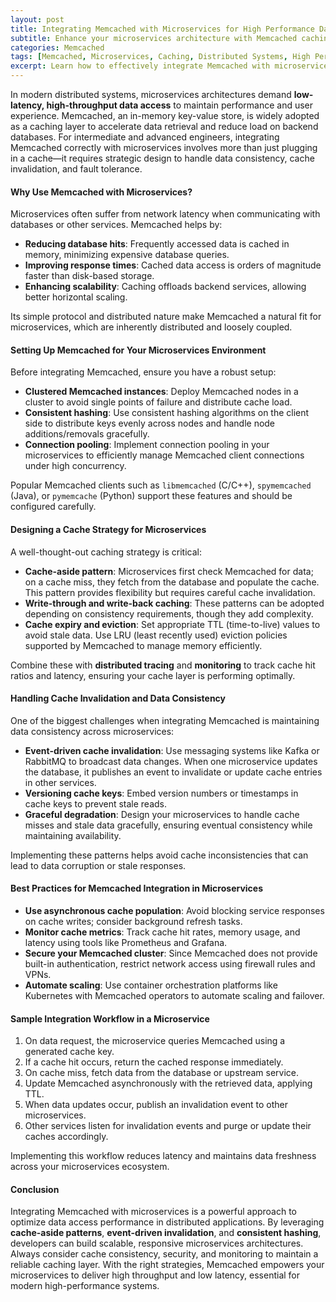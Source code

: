 ```yaml
---
layout: post
title: Integrating Memcached with Microservices for High Performance Data Access
subtitle: Enhance your microservices architecture with Memcached caching for faster and scalable data retrieval
categories: Memcached
tags: [Memcached, Microservices, Caching, Distributed Systems, High Performance, Data Access, Scalability]
excerpt: Learn how to effectively integrate Memcached with microservices to achieve high-performance data access, reduce latency, and improve scalability in distributed architectures.
---
```

In modern distributed systems, microservices architectures demand **low-latency, high-throughput data access** to maintain performance and user experience. Memcached, an in-memory key-value store, is widely adopted as a caching layer to accelerate data retrieval and reduce load on backend databases. For intermediate and advanced engineers, integrating Memcached correctly with microservices involves more than just plugging in a cache—it requires strategic design to handle data consistency, cache invalidation, and fault tolerance.

#### Why Use Memcached with Microservices?

Microservices often suffer from network latency when communicating with databases or other services. Memcached helps by:

- **Reducing database hits**: Frequently accessed data is cached in memory, minimizing expensive database queries.
- **Improving response times**: Cached data access is orders of magnitude faster than disk-based storage.
- **Enhancing scalability**: Caching offloads backend services, allowing better horizontal scaling.

Its simple protocol and distributed nature make Memcached a natural fit for microservices, which are inherently distributed and loosely coupled.

#### Setting Up Memcached for Your Microservices Environment

Before integrating Memcached, ensure you have a robust setup:

- **Clustered Memcached instances**: Deploy Memcached nodes in a cluster to avoid single points of failure and distribute cache load.
- **Consistent hashing**: Use consistent hashing algorithms on the client side to distribute keys evenly across nodes and handle node additions/removals gracefully.
- **Connection pooling**: Implement connection pooling in your microservices to efficiently manage Memcached client connections under high concurrency.

Popular Memcached clients such as `libmemcached` (C/C++), `spymemcached` (Java), or `pymemcache` (Python) support these features and should be configured carefully.

#### Designing a Cache Strategy for Microservices

A well-thought-out caching strategy is critical:

- **Cache-aside pattern**: Microservices first check Memcached for data; on a cache miss, they fetch from the database and populate the cache. This pattern provides flexibility but requires careful cache invalidation.
- **Write-through and write-back caching**: These patterns can be adopted depending on consistency requirements, though they add complexity.
- **Cache expiry and eviction**: Set appropriate TTL (time-to-live) values to avoid stale data. Use LRU (least recently used) eviction policies supported by Memcached to manage memory efficiently.

Combine these with **distributed tracing** and **monitoring** to track cache hit ratios and latency, ensuring your cache layer is performing optimally.

#### Handling Cache Invalidation and Data Consistency

One of the biggest challenges when integrating Memcached is maintaining data consistency across microservices:

- **Event-driven cache invalidation**: Use messaging systems like Kafka or RabbitMQ to broadcast data changes. When one microservice updates the database, it publishes an event to invalidate or update cache entries in other services.
- **Versioning cache keys**: Embed version numbers or timestamps in cache keys to prevent stale reads.
- **Graceful degradation**: Design your microservices to handle cache misses and stale data gracefully, ensuring eventual consistency while maintaining availability.

Implementing these patterns helps avoid cache inconsistencies that can lead to data corruption or stale responses.

#### Best Practices for Memcached Integration in Microservices

- **Use asynchronous cache population**: Avoid blocking service responses on cache writes; consider background refresh tasks.
- **Monitor cache metrics**: Track cache hit rates, memory usage, and latency using tools like Prometheus and Grafana.
- **Secure your Memcached cluster**: Since Memcached does not provide built-in authentication, restrict network access using firewall rules and VPNs.
- **Automate scaling**: Use container orchestration platforms like Kubernetes with Memcached operators to automate scaling and failover.

#### Sample Integration Workflow in a Microservice

1. On data request, the microservice queries Memcached using a generated cache key.
2. If a cache hit occurs, return the cached response immediately.
3. On cache miss, fetch data from the database or upstream service.
4. Update Memcached asynchronously with the retrieved data, applying TTL.
5. When data updates occur, publish an invalidation event to other microservices.
6. Other services listen for invalidation events and purge or update their caches accordingly.

Implementing this workflow reduces latency and maintains data freshness across your microservices ecosystem.

#### Conclusion

Integrating Memcached with microservices is a powerful approach to optimize data access performance in distributed applications. By leveraging **cache-aside patterns**, **event-driven invalidation**, and **consistent hashing**, developers can build scalable, responsive microservices architectures. Always consider cache consistency, security, and monitoring to maintain a reliable caching layer. With the right strategies, Memcached empowers your microservices to deliver high throughput and low latency, essential for modern high-performance systems.
